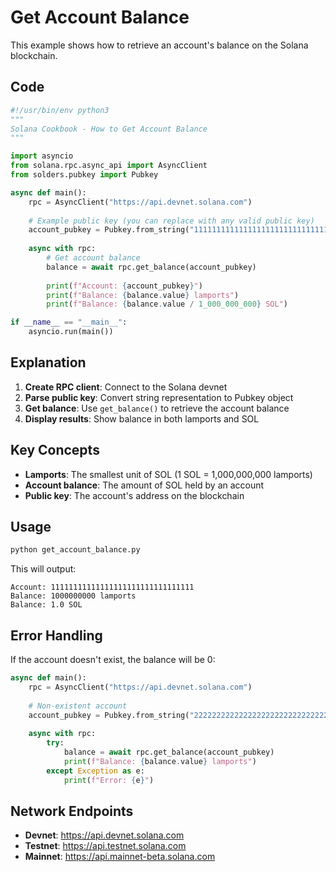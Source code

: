 # Get Account Balance

This example shows how to retrieve an account's balance on the Solana blockchain.

## Code

```python
#!/usr/bin/env python3
"""
Solana Cookbook - How to Get Account Balance
"""

import asyncio
from solana.rpc.async_api import AsyncClient
from solders.pubkey import Pubkey

async def main():
    rpc = AsyncClient("https://api.devnet.solana.com")
    
    # Example public key (you can replace with any valid public key)
    account_pubkey = Pubkey.from_string("11111111111111111111111111111111")
    
    async with rpc:
        # Get account balance
        balance = await rpc.get_balance(account_pubkey)
        
        print(f"Account: {account_pubkey}")
        print(f"Balance: {balance.value} lamports")
        print(f"Balance: {balance.value / 1_000_000_000} SOL")

if __name__ == "__main__":
    asyncio.run(main())
```

## Explanation

1. **Create RPC client**: Connect to the Solana devnet
2. **Parse public key**: Convert string representation to Pubkey object
3. **Get balance**: Use `get_balance()` to retrieve the account balance
4. **Display results**: Show balance in both lamports and SOL

## Key Concepts

- **Lamports**: The smallest unit of SOL (1 SOL = 1,000,000,000 lamports)
- **Account balance**: The amount of SOL held by an account
- **Public key**: The account's address on the blockchain

## Usage

```bash
python get_account_balance.py
```

This will output:
```
Account: 11111111111111111111111111111111
Balance: 1000000000 lamports
Balance: 1.0 SOL
```

## Error Handling

If the account doesn't exist, the balance will be 0:

```python
async def main():
    rpc = AsyncClient("https://api.devnet.solana.com")
    
    # Non-existent account
    account_pubkey = Pubkey.from_string("22222222222222222222222222222222")
    
    async with rpc:
        try:
            balance = await rpc.get_balance(account_pubkey)
            print(f"Balance: {balance.value} lamports")
        except Exception as e:
            print(f"Error: {e}")
```

## Network Endpoints

- **Devnet**: https://api.devnet.solana.com
- **Testnet**: https://api.testnet.solana.com
- **Mainnet**: https://api.mainnet-beta.solana.com